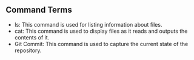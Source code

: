 ## Command Terms
- ls: This command is used for listing information about files.
- cat: This command is used to display files as it reads and outputs the contents of it.
- Git Commit: This command is used to capture the current state of the repository.